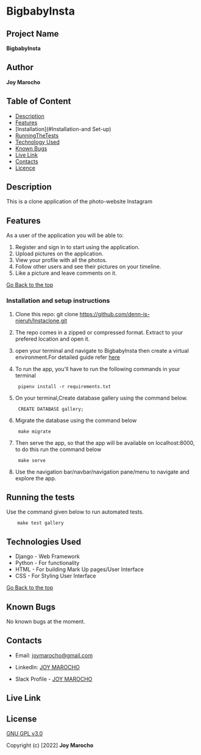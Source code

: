 # BigbabyInsta
## Project Name
**BigbabyInsta**

## Author 
**Joy Marocho**

## Table of Content
+ [Description](#description)
+ [Features](#features)
+ [Installation](#Installation-and Set-up)
+ [RunningTheTests](#running-the-tests)
+ [Technology Used](#technology-used)
+ [Known Bugs](#Known-Bugs)
+ [Live Link](#Live-Link)
+ [Contacts](#Contacts)
+ [Licence](#licence)

## Description
This is a clone application of the photo-website Instagram

## Features
As a user of the application you will be able to:
1. Register and sign in to start using the application.
2. Upload pictures on the application.
3. View your profile with all the photos.
4. Follow other users and see their pictures on your timeline.
5. Like a picture and leave comments on it.

[Go Back to the top](#BigbabyInsta)

### Installation and setup instructions
1. Clone this repo: git clone https://github.com/denn-is-njeruh/Instaclone.git
2. The repo comes in a zipped or compressed format. Extract to your prefered location and open it.
3. open your terminal and navigate to BigbabyInsta then create a virtual environment.For detailed guide refer  [here](https://realpython.com/pipenv-guide/)
3. To run the app, you'll have to run the following commands in your terminal

        pipenv install -r requirements.txt

4. On your terminal,Create database gallery using the command below.

        CREATE DATABASE gallery;

5. Migrate the database using the command below

        make migrate

6. Then serve the app, so that the app will be available on localhost:8000, to do this run the command below

        make serve
7. Use the navigation bar/navbar/navigation pane/menu to navigate and explore the app.


## Running the tests
Use the command given below to run automated tests.

        make test gallery


## Technologies Used
* Django - Web Framework
* Python - For functionality
* HTML - For building Mark Up pages/User Interface
* CSS - For Styling User Interface

[Go Back to the top](#BigbabyInsta)

## Known Bugs
No known bugs at the moment.


## Contacts
* Email: joymarocho@gmail.com

* LinkedIn: [JOY MAROCHO](https://www.linkedin.com/in/joy-marocho-553b3b12a/)

* Slack Profile - [JOY MAROCHO](https://app.slack.com/client/T0101L740P4/D0330AQB1PSlack%20Profile%20-%20[JOY%20MAROCHO](https://app.slack.com/client/T077KKCG6/GLRQR61NW/user_profile/UKXhttps://app.slack.com/client/T0101L740P4/D0330AQB1PSlack%20Profile%20-%20[JOY%20MAROCHO](https://app.slack.com/client/T077KKCG6/GLRQR61NW/user_profile/UKXCHMCNP?cdn_fallback=1)WCHMCNP?cdn_fallback=1)W)

## Live Link



## License 
[GNU GPL v3.0](./LICENSE)


Copyright (c) [2022] **Joy Marocho**
